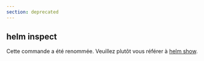 ```yaml
---
section: deprecated
---
```


## helm inspect

Cette commande a été renommée. Veuillez plutôt vous référer à [helm show](../helm_show/).
